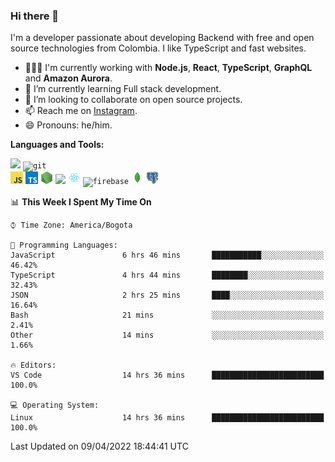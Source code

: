 ### Hi there 👋

I'm a developer passionate about developing Backend with free and open source technologies from Colombia. I like TypeScript and fast websites.

- 👨🏽‍💻 I'm currently working with **Node.js**, **React**, **TypeScript**, **GraphQL** and **Amazon Aurora**.
- 🌱 I’m currently learning Full stack development.
- 🚀 I’m looking to collaborate on open source projects.
- 📫   Reach me on [Instagram](https://instagram.com/nexckycort).
- 😄  Pronouns: he/him.

**Languages and Tools:**  

<code><img height="20"  src="https://upload.wikimedia.org/wikipedia/commons/2/2d/Visual_Studio_Code_1.18_icon.svg"></code>
<code><img src="https://www.vectorlogo.zone/logos/git-scm/git-scm-icon.svg" alt="git" height="20"/> </code>
<code><img height="20" src="https://raw.githubusercontent.com/github/explore/80688e429a7d4ef2fca1e82350fe8e3517d3494d/topics/javascript/javascript.png"></code>
<code><img height="20" src="https://raw.githubusercontent.com/github/explore/80688e429a7d4ef2fca1e82350fe8e3517d3494d/topics/typescript/typescript.png"></code>
<code><img height="20" src="https://raw.githubusercontent.com/github/explore/80688e429a7d4ef2fca1e82350fe8e3517d3494d/topics/nodejs/nodejs.png"></code>
<code><img height="20" src="https://deno.land/logo.svg"></code>
<code><img height="20" src="https://raw.githubusercontent.com/github/explore/80688e429a7d4ef2fca1e82350fe8e3517d3494d/topics/react/react.png"></code>
<code><img src="https://www.vectorlogo.zone/logos/firebase/firebase-icon.svg" alt="firebase"  height="20"/></code>
<code><img src="https://raw.githubusercontent.com/devicons/devicon/master/icons/mongodb/mongodb-original.svg"  height="20"/></code>
<code><img src="https://raw.githubusercontent.com/devicons/devicon/master/icons/postgresql/postgresql-original.svg" height="20"/></code>

<!--START_SECTION:waka-->
📊 **This Week I Spent My Time On** 

```text
⌚︎ Time Zone: America/Bogota

💬 Programming Languages: 
JavaScript               6 hrs 46 mins       ███████████░░░░░░░░░░░░░░   46.42% 
TypeScript               4 hrs 44 mins       ████████░░░░░░░░░░░░░░░░░   32.43% 
JSON                     2 hrs 25 mins       ████░░░░░░░░░░░░░░░░░░░░░   16.64% 
Bash                     21 mins             ░░░░░░░░░░░░░░░░░░░░░░░░░   2.41% 
Other                    14 mins             ░░░░░░░░░░░░░░░░░░░░░░░░░   1.66%

🔥 Editors: 
VS Code                  14 hrs 36 mins      █████████████████████████   100.0%

💻 Operating System: 
Linux                    14 hrs 36 mins      █████████████████████████   100.0%

```


 Last Updated on 09/04/2022 18:44:41 UTC
<!--END_SECTION:waka-->
